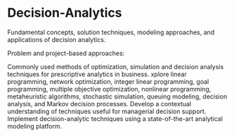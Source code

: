 # Decision-Analytics
Fundamental concepts, solution techniques, modeling approaches, and applications of decision analytics.

Problem and project-based approaches:

Commonly used methods of optimization, simulation and decision analysis techniques for prescriptive analytics in business.
xplore linear programming, network optimization, integer linear programming, goal programming, multiple objective optimization, nonlinear programming, metaheuristic algorithms, stochastic simulation, queuing modeling, decision analysis, and Markov decision processes.
Develop a contextual understanding of techniques useful for managerial decision support.
Implement decision-analytic techniques using a state-of-the-art analytical modeling platform. 

